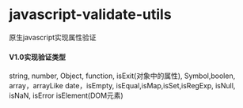 # javascript-validate-utils
原生javascript实现属性验证

#### V1.0实现验证类型
string, number, Object, function, isExit(对象中的属性), Symbol,boolen, 
array，arrayLike
date，isEmpty, isEqual,isMap,isSet,isRegExp, isNull, isNaN, isError
isElement(DOM元素)
